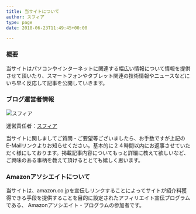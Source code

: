 ```yaml
---
title: 当サイトについて
author: スフィア
type: page
date: 2018-06-23T11:49:45+00:00

---
```

### 概要

当サイトはパソコンやインターネットに関連する幅広い情報について情報を提供させて頂いたり、スマートフォンやタブレット関連の技術情報やニュースなどにいち早く反応して記事を公開していきます。

### ブログ運営者情報


![スフィア](/images/d79fb14872b28fd45f2eede558f64caf-150x150.jpg)

運営責任者：[スフィア](mailto:info@sumaho.tk)

 当サイトに関しましてご質問・ご要望等ございましたら、お手数ですが上記のE-Mailリンクよりお知らせください。基本的に２４時間以内にお返事させていただく様にしております。掲載記事内容についてもっと詳細に教えて欲しいなど、ご興味のある事柄を教えて頂けるととても嬉しく思います。



### Amazonアソシエイトについて

当サイトは、amazon.co.jpを宣伝しリンクすることによってサイトが紹介料獲得できる手段を提供することを目的に設定されたアフィリエイト宣伝プログラムである、 Amazonアソシエイト・プログラムの参加者です。